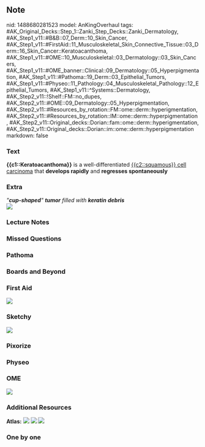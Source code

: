 ## Note
nid: 1488680281523
model: AnKingOverhaul
tags: #AK_Original_Decks::Step_1::Zanki_Step_Decks::Zanki_Dermatology, #AK_Step1_v11::#B&B::07_Derm::10_Skin_Cancer, #AK_Step1_v11::#FirstAid::11_Musculoskeletal_Skin_Connective_Tissue::03_Derm::16_Skin_Cancer::Keratoacanthoma, #AK_Step1_v11::#OME::10_Musculoskeletal::03_Dermatology::03_Skin_Cancers, #AK_Step1_v11::#OME_banner::Clinical::09_Dermatology::05_Hyperpigmentation, #AK_Step1_v11::#Pathoma::19_Derm::03_Epithelial_Tumors, #AK_Step1_v11::#Physeo::11_Pathology::04_Musculoskeletal_Pathology::12_Epithelial_Tumors, #AK_Step1_v11::^Systems::Dermatology, #AK_Step2_v11::!Shelf::FM::no_dupes, #AK_Step2_v11::#OME::09_Dermatology::05_Hyperpigmentation, #AK_Step2_v11::#Resources_by_rotation::FM::ome::derm::hyperigmentation, #AK_Step2_v11::#Resources_by_rotation::IM::ome::derm::hyperpigmentation, #AK_Step2_v11::Original_decks::Dorian::fam::ome::derm::hyperigmentation, #AK_Step2_v11::Original_decks::Dorian::im::ome::derm::hyperpigmentation
markdown: false

### Text
<div>
  <b>{{c1::Keratoacanthoma}}</b> is a well-differentiated
  <u>{{c2::squamous}} cell carcinoma</u> that <b>develops
  rapidly</b> and <b>regresses spontaneously</b>
</div>

### Extra
<div>
  <i>"<b>cup-shaped</b>" <b>tumor</b> filled with <b>keratin</b>
  <b>debris</b></i>
</div>
<div><img src="paste-633030934790338.jpg"></div>

### Lecture Notes


### Missed Questions


### Pathoma


### Boards and Beyond


### First Aid
<img src="tmpJKGDuh.png">

### Sketchy
<img src="Screen%20Shot%202019-12-19%20at%2012.35.16%20PM.JPG">

### Pixorize


### Physeo


### OME
<div class="ome-widget">
  <a href=
  "https://onlinemeded.org/spa/dermatology/hyperpigmentation/acquire?ref=anki">
  <img src="_OME_AnkiFlashcards_Lesson_4.png"></a>
</div>

### Additional Resources
<b>Atlas:</b> <img src="tmp0oQksO.png" class="resizer"> <img src=
"tmpHy3ybk.png" class="resizer"> <img src="tmphHZte9.png" class=
"resizer">

### One by one


